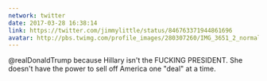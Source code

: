 ```yaml
---
network: twitter
date: 2017-03-28 16:38:14
link: https://twitter.com/jimmylittle/status/846763371944861696
avatar: http://pbs.twimg.com/profile_images/280307260/IMG_3651_2_normal.jpg
---
```


@realDonaldTrump because Hillary isn't the FUCKING PRESIDENT. She doesn't have the power to sell off America one "deal" at a time.
